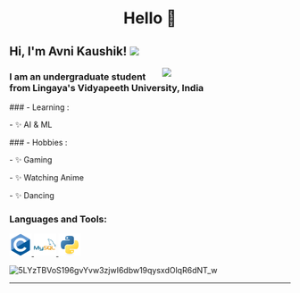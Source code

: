 <h1 align="center">Hello 👋</h1>
<h2> Hi, I'm Avni Kaushik! <img src="https://media.giphy.com/media/mGcNjsfWAjY5AEZNw6/giphy.gif" width="50"></h2>
<img align='right' src="https://media.giphy.com/media/ieyl9zmCjO4b4t6qoY/giphy.gif" width="230">
<h3 align="left ">I am an undergraduate student from Lingaya's Vidyapeeth University, India </h3>

<p align="left">
### - Learning :<p align="left">
- ✨ AI & ML
<p align="left">
### - Hobbies : <p align="left">
- ✨ Gaming <p align="left">
- ✨ Watching Anime<p align="left">
- ✨ Dancing


<h3 align="left">Languages and Tools:</h3>
<p align="left"> <a href="https://www.cprogramming.com/" target="_blank" rel="noreferrer"> <img src="https://raw.githubusercontent.com/devicons/devicon/master/icons/c/c-original.svg" alt="c" width="40" height="40"/> </a> <a href="https://www.mysql.com/" target="_blank" rel="noreferrer"> <img src="https://raw.githubusercontent.com/devicons/devicon/master/icons/mysql/mysql-original-wordmark.svg" alt="mysql" width="40" height="40"/> </a> <a href="https://www.python.org" target="_blank" rel="noreferrer"> <img src="https://raw.githubusercontent.com/devicons/devicon/master/icons/python/python-original.svg" alt="python" width="40" height="40"/> </a> </p>


![5LYzTBVoS196gvYvw3zjwI6dbw19qysxdOlqR6dNT_w](https://github.com/user-attachments/assets/6aea84c8-596e-4635-813d-20814b740b04)




---

